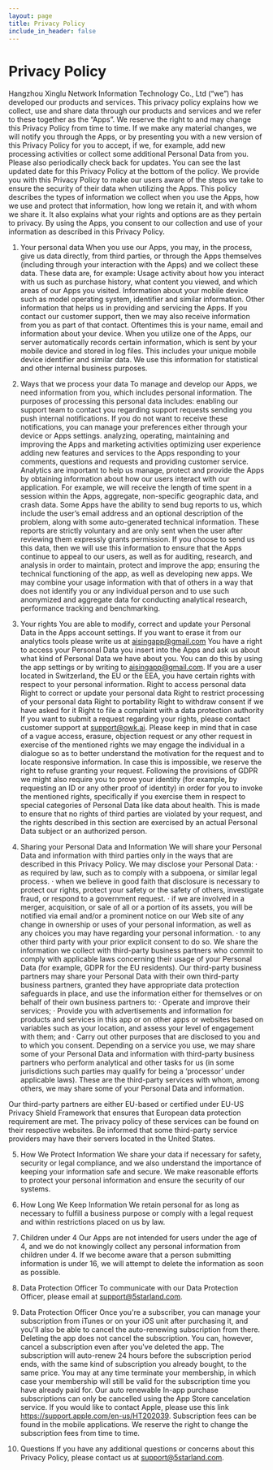 ```yaml
---
layout: page
title: Privacy Policy
include_in_header: false
---
```


# Privacy Policy

Hangzhou Xinglu Network Information Technology Co., Ltd (“we”) has developed our products and services.
This privacy policy explains how we collect, use and share data through our products and services and we refer to these together as the “Apps”.
We reserve the right to and may change this Privacy Policy from time to time. If we make any material changes, we will notify you through the Apps, or by presenting you with a new version of this Privacy Policy for you to accept, if we, for example, add new processing activities or collect some additional Personal Data from you. Please also periodically check back for updates. You can see the last updated date for this Privacy Policy at the bottom of the policy.
We provide you with this Privacy Policy to make our users aware of the steps we take to ensure the security of their data when utilizing the Apps. This policy describes the types of information we collect when you use the Apps, how we use and protect that information, how long we retain it, and with whom we share it. It also explains what your rights and options are as they pertain to privacy. By using the Apps, you consent to our collection and use of your information as described in this Privacy Policy.

1. Your personal data
When you use our Apps, you may, in the process, give us data directly, from third parties, or through the Apps themselves (including through your interaction with the Apps) and we collect these data.
These data are, for example:
Usage activity about how you interact with us such as purchase history, what content you viewed, and which areas of our Apps you visited.
Information about your mobile device such as model operating system, identifier and similar information.
Other information that helps us in providing and servicing the Apps.
If you contact our customer support, then we may also receive information from you as part of that contact. Oftentimes this is your name, email and information about your device.
When you utilize one of the Apps, our server automatically records certain information, which is sent by your mobile device and stored in log files. This includes your unique mobile device identifier and similar data. We use this information for statistical and other internal business purposes.

2. Ways that we process your data
To manage and develop our Apps, we need information from you, which includes personal information. The purposes of processing this personal data includes:
enabling our support team to contact you regarding support requests
sending you push internal notifications. If you do not want to receive these notifications, you can manage your preferences either through your device or Apps settings.
analyzing, operating, maintaining and improving the Apps and marketing activities
optimizing user experience
adding new features and services to the Apps
responding to your comments, questions and requests and providing customer service.
Analytics are important to help us manage, protect and provide the Apps by obtaining information about how our users interact with our application. For example, we will receive the length of time spent in a session within the Apps, aggregate, non-specific geographic data, and crash data. Some Apps have the ability to send bug reports to us, which include the user’s email address and an optional description of the problem, along with some auto-generated technical information. These reports are strictly voluntary and are only sent when the user after reviewing them expressly grants permission. If you choose to send us this data, then we will use this information to ensure that the Apps continue to appeal to our users, as well as for auditing, research, and analysis in order to maintain, protect and improve the app; ensuring the technical functioning of the app, as well as developing new apps.
We may combine your usage information with that of others in a way that does not identify you or any individual person and to use such anonymized and aggregate data for conducting analytical research, performance tracking and benchmarking.

3. Your rights
You are able to modify, correct and update your Personal Data in the Apps account settings. If you want to erase it from our analytics tools please write us at aisingapp@gmail.com
You have a right to access your Personal Data you insert into the Apps and ask us about what kind of Personal Data we have about you. You can do this by using the app settings or by writing to aisingapp@gmail.com.
If you are a user located in Switzerland, the EU or the EEA, you have certain rights with respect to your personal information.
Right to access personal data
Right to correct or update your personal data
Right to restrict processing of your personal data
Right to portability
Right to withdraw consent if we have asked for it
Right to file a complaint with a data protection authority
If you want to submit a request regarding your rights, please contact customer support at support@owk.ai.
Please keep in mind that in case of a vague access, erasure, objection request or any other request in exercise of the mentioned rights we may engage the individual in a dialogue so as to better understand the motivation for the request and to locate responsive information. In case this is impossible, we reserve the right to refuse granting your request.
Following the provisions of GDPR we might also require you to prove your identity (for example, by requesting an ID or any other proof of identity) in order for you to invoke the mentioned rights, specifically if you exercise them in respect to special categories of Personal Data like data about health. This is made to ensure that no rights of third parties are violated by your request, and the rights described in this section are exercised by an actual Personal Data subject or an authorized person.

4. Sharing your Personal Data and Information
We will share your Personal Data and information with third parties only in the ways that are described in this Privacy Policy.
We may disclose your Personal Data:
· as required by law, such as to comply with a subpoena, or similar legal process.
· when we believe in good faith that disclosure is necessary to protect our rights, protect your safety or the safety of others, investigate fraud, or respond to a government request.
· if we are involved in a merger, acquisition, or sale of all or a portion of its assets, you will be notified via email and/or a prominent notice on our Web site of any change in ownership or uses of your personal information, as well as any choices you may have regarding your personal information.
· to any other third party with your prior explicit consent to do so.
We share the information we collect with third-party business partners who commit to comply with applicable laws concerning their usage of your Personal Data (for example, GDPR for the EU residents). Our third-party business partners may share your Personal Data with their own third-party business partners, granted they have appropriate data protection safeguards in place, and use the information either for themselves or on behalf of their own business partners to:
· Operate and improve their services;
· Provide you with advertisements and information for products and services in this app or on other apps or websites based on variables such as your location, and assess your level of engagement with them; and
· Carry out other purposes that are disclosed to you and to which you consent.
Depending on a service you use, we may share some of your Personal Data and information with third-party business partners who perform analytical and other tasks for us (in some jurisdictions such parties may qualify for being a ‘processor’ under applicable laws). These are the third-party services with whom, among others, we may share some of your Personal Data and information.

Our third-party partners are either EU-based or certified under EU-US Privacy Shield Framework that ensures that European data protection requirement are met. The privacy policy of these services can be found on their respective websites. Be informed that some third-party service providers may have their servers located in the United States.

5. How We Protect Information
We share your data if necessary for safety, security or legal compliance, and we also understand the importance of keeping your information safe and secure. We make reasonable efforts to protect your personal information and ensure the security of our systems.

6. How Long We Keep Information
We retain personal for as long as necessary to fulfill a business purpose or comply with a legal request and within restrictions placed on us by law.

7. Children under 4
Our Apps are not intended for users under the age of 4, and we do not knowingly collect any personal information from children under 4. If we become aware that a person submitting information is under 16, we will attempt to delete the information as soon as possible.

8. Data Protection Officer
To communicate with our Data Protection Officer, please email at support@5starland.com.

9. Data Protection Officer
Once you're a subscriber, you can manage your subscription from iTunes or on your iOS unit after purchasing it, and you'll also be able to cancel the auto-renewing subscription from there. Deleting the app does not cancel the subscription. You can, however, cancel a subscription even after you've deleted the app. The subscription will auto-renew 24 hours before the subscription period ends, with the same kind of subscription you already bought, to the same price.
You may at any time terminate your membership, in which case your membership will still be valid for the subscription time you have already paid for. Our auto renewable In-app purchase subscriptions can only be cancelled using the App Store cancelation service. If you would like to contact Apple, please use this link https://support.apple.com/en-us/HT202039. Subscription fees can be found in the mobile applications. We reserve the right to change the subscription fees from time to time.

10. Questions
If you have any additional questions or concerns about this Privacy Policy, please contact us at support@5starland.com.
